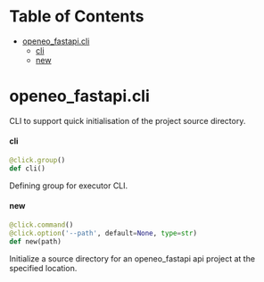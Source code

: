 # Table of Contents

* [openeo\_fastapi.cli](#openeo_fastapi.cli)
  * [cli](#openeo_fastapi.cli.cli)
  * [new](#openeo_fastapi.cli.new)

<a id="openeo_fastapi.cli"></a>

# openeo\_fastapi.cli

CLI to support quick initialisation of the project source directory.

<a id="openeo_fastapi.cli.cli"></a>

#### cli

```python
@click.group()
def cli()
```

Defining group for executor CLI.

<a id="openeo_fastapi.cli.new"></a>

#### new

```python
@click.command()
@click.option('--path', default=None, type=str)
def new(path)
```

Initialize a source directory for an openeo_fastapi api project at the specified location.
